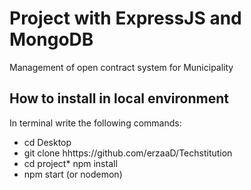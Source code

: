 # Project with ExpressJS and MongoDB

Management of open contract system for Municipality

## How to install in local environment
In terminal write the following commands:

* cd Desktop
* git clone hhttps://github.com/erzaaD/Techstitution
* cd project* npm install
* npm start (or nodemon)
